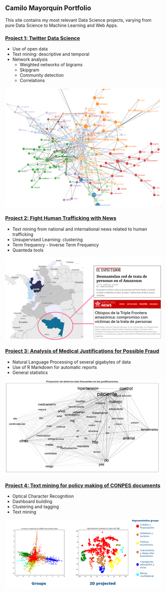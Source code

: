 ## Camilo Mayorquín Portfolio

This site contains my most relevant Data Science projects, varying from pure Data Science to Machine Learning and Web Apps.

### [Project 1: Twitter Data Science](https://github.com/FoxHound112263/TwitterPeaceCol)
* Use of open data
* Text mining: descriptive and temporal
* Network analysis
  - Weighted networks of bigrams
  - Skipgram
  - Community detection
  - Correlations

![](/images/community.png)


### [Project 2: Fight Human Trafficking with News](https://github.com/FoxHound112263/DataJam2019-HF)
* Text mining from national and international news related to human trafficking
* Unsupervised Learning: clustering
* Term frequency - Inverse Term Frequency
* Quanteda tools

![](/images/find.png)


### [Project 3: Analysis of Medical Justifications for Possible Fraud](https://github.com/FoxHound112263/MedicalFraud)
* Natural Language Processing of several gigabytes of data
* Use of R Markdown for automatic reports
* General statistics

![](/images/part6.PNG)


### [Project 4: Text mining for policy making of CONPES documents](https://github.com/FoxHound112263/CONPES_DS)
* Optical Character Recognition
* Dashboard building
* Clustering and tagging
* Text mining

![](/images/cluster.PNG)
